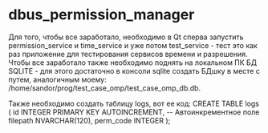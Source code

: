 # dbus_permission_manager

Для того, чтобы все заработало, необходимо в Qt сперва запустить permission_service и time_service и уже потом test_service - тест это как раз приложение для тестирования сервисов времени и разрешения.
Чтобы все заработало также необходимо поднять на локальном ПК БД SQLITE - для этого достаточно в консоли sqlite создать БДшку в месте с путем, аналогичным моему:  /home/sandor/prog/test_case_omp/test_case_omp_db.db.

Также необходимо создать таблицу logs, вот ее код:
CREATE TABLE logs (
    id INTEGER PRIMARY KEY AUTOINCREMENT, -- Автоинкрементное поле
    filepath NVARCHAR(120),
    perm_code INTEGER
);

